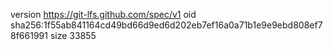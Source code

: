 version https://git-lfs.github.com/spec/v1
oid sha256:1f55ab841164cd49bd66d9ed6d202eb7ef16a0a71b1e9e9ebd808ef78f661991
size 33855
